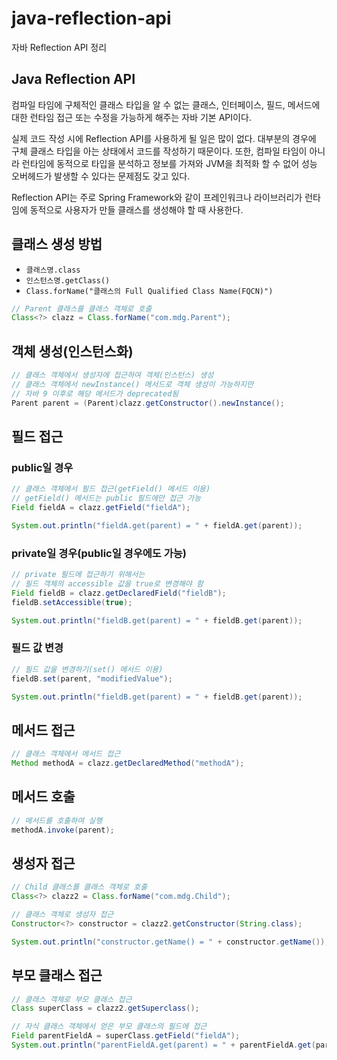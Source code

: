 # java-reflection-api
자바 Reflection API 정리

## Java Reflection API
컴파일 타임에 구체적인 클래스 타입을 알 수 없는 클래스, 인터페이스, 필드, 메서드에 대한 런타임 접근 또는 수정을 가능하게 해주는 자바 기본 API이다.

실제 코드 작성 시에 Reflection API를 사용하게 될 일은 많이 없다. 대부분의 경우에 구체 클래스 타입을 아는 상태에서 코드를 작성하기 때문이다. 또한, 컴파일 타임이 아니라 런타임에 동적으로 타입을 분석하고 정보를 가져와 JVM을 최적화 할 수 없어 성능 오버헤드가 발생할 수 있다는 문제점도 갖고 있다.

Reflection API는 주로 Spring Framework와 같이 프레인워크나 라이브러리가 런타임에 동적으로 사용자가 만들 클래스를 생성해야 할 때 사용한다.

## 클래스 생성 방법
- `클래스명.class`
- `인스턴스명.getClass()`
- `Class.forName("클래스의 Full Qualified Class Name(FQCN)")`

```java
// Parent 클래스를 클래스 객체로 호출
Class<?> clazz = Class.forName("com.mdg.Parent");
```

## 객체 생성(인스턴스화)
```java
// 클래스 객체에서 생성자에 접근하여 객체(인스턴스) 생성
// 클래스 객체에서 newInstance() 메서드로 객체 생성이 가능하지만
// 자바 9 이후로 해당 메서드가 deprecated됨
Parent parent = (Parent)clazz.getConstructor().newInstance();
```

## 필드 접근

### public일 경우
```java
// 클래스 객체에서 필드 접근(getField() 메서드 이용)
// getField() 메서드는 public 필드에만 접근 가능
Field fieldA = clazz.getField("fieldA");

System.out.println("fieldA.get(parent) = " + fieldA.get(parent));
```

### private일 경우(public일 경우에도 가능)
```java
// private 필드에 접근하기 위해서는
// 필드 객체의 accessible 값을 true로 변경해야 함
Field fieldB = clazz.getDeclaredField("fieldB");
fieldB.setAccessible(true);

System.out.println("fieldB.get(parent) = " + fieldB.get(parent));
```

### 필드 값 변경
```java
// 필드 값을 변경하기(set() 메서드 이용)
fieldB.set(parent, "modifiedValue");

System.out.println("fieldB.get(parent) = " + fieldB.get(parent));
```

## 메서드 접근
```java
// 클래스 객체에서 메서드 접근
Method methodA = clazz.getDeclaredMethod("methodA");
```

## 메서드 호출
```java
// 메서드를 호출하여 실행
methodA.invoke(parent);
```

## 생성자 접근
```java
// Child 클래스를 클래스 객체로 호출
Class<?> clazz2 = Class.forName("com.mdg.Child");

// 클래스 객체로 생성자 접근
Constructor<?> constructor = clazz2.getConstructor(String.class);

System.out.println("constructor.getName() = " + constructor.getName());
```

## 부모 클래스 접근
```java
// 클래스 객체로 부모 클래스 접근
Class superClass = clazz2.getSuperclass();

// 자식 클래스 객체에서 얻은 부모 클래스의 필드에 접근
Field parentFieldA = superClass.getField("fieldA");
System.out.println("parentFieldA.get(parent) = " + parentFieldA.get(parent));
```

